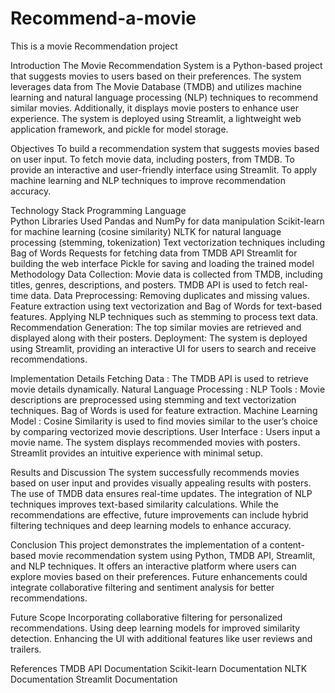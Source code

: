 # Recommend-a-movie
This is a movie Recommendation project

Introduction
 The Movie Recommendation System is a Python-based project that suggests movies to users based on their preferences. 
The system leverages data from The Movie Database (TMDB) and utilizes machine learning and natural language processing (NLP) techniques to recommend similar movies. 
Additionally, it displays movie posters to enhance user experience. 
The system is deployed using Streamlit, a lightweight web application framework, and pickle for model storage.

Objectives
To build a recommendation system that suggests movies based on user input.
To fetch movie data, including posters, from TMDB.
To provide an interactive and user-friendly interface using Streamlit.
To apply machine learning and NLP techniques to improve recommendation accuracy.



Technology Stack
Programming Language  
 Python
Libraries Used
Pandas and NumPy for data manipulation
Scikit-learn for machine learning (cosine similarity)
NLTK for natural language processing (stemming, tokenization)
Text vectorization techniques including Bag of Words
Requests for fetching data from TMDB API
Streamlit for building the web interface
Pickle for saving and loading the trained model
Methodology
Data Collection:
Movie data is collected from TMDB, including titles, genres, descriptions, and posters.
TMDB API is used to fetch real-time data.
Data Preprocessing:
Removing duplicates and missing values.
Feature extraction using  text vectorization and Bag of Words for text-based features.
Applying NLP techniques such as stemming to process text data.
Recommendation Generation:
The top similar movies are retrieved and displayed along with their posters.
Deployment:
The system is deployed using Streamlit, providing an interactive UI for users to search and receive recommendations.

 Implementation Details
Fetching Data : 
The TMDB API is used to retrieve movie details dynamically.
Natural Language Processing : 
NLP Tools :
Movie descriptions are preprocessed using stemming and text vectorization techniques.
Bag of Words is used for feature extraction.
Machine Learning Model : 
 Cosine Similarity is used to find movies similar to the user’s choice by comparing vectorized movie descriptions.
User Interface :
Users input a movie name.
The system displays recommended movies with posters.
Streamlit provides an intuitive experience with minimal setup.

Results and Discussion
 The system successfully recommends movies based on user input and provides visually appealing results with posters. The use of TMDB data ensures real-time updates. The integration of NLP techniques improves text-based similarity calculations. While the recommendations are effective, future improvements can include hybrid filtering techniques and deep learning models to enhance accuracy.

Conclusion 
This project demonstrates the implementation of a content-based movie recommendation system using Python, TMDB API, Streamlit, and NLP techniques.
 It offers an interactive platform where users can explore movies based on their preferences. 
Future enhancements could integrate collaborative filtering and sentiment analysis for better recommendations.

Future Scope
Incorporating collaborative filtering for personalized recommendations.
Using deep learning models for improved similarity detection.
Enhancing the UI with additional features like user reviews and trailers.

References
TMDB API Documentation
Scikit-learn Documentation
NLTK Documentation
Streamlit Documentation



